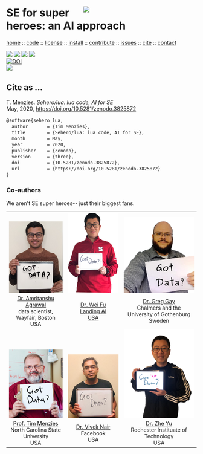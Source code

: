 <a class=sehero name=top> 
<p><img align=right width=300
src="https://cdn.pixabay.com/photo/2019/08/01/21/40/spiderman-4378357_1280.png"></p>
<h1> SE for super heroes: an AI approach </h1> <p> <a
href="https://github.com/sehero/lua/blob/master/README.md#top">home</a> :: <a
href="https://github.com/sehero/lua">code</a> :: <a
href="https://github.com/sehero/lua/blob/master/LICENSE">license</a> :: <a
href="https://github.com/sehero/lua/blob/master/INSTALL.md#top">install</a> :: <a
href="https://github.com/sehero/lua/blob/master/CODE_OF_CONDUCT.md#top">contribute</a> :: <a
href="https://github.com/sehero/lua/issues">issues</a> :: <a
href="https://github.com/sehero/lua/blob/master/CITATION.md#top">cite</a> :: <a
href="https://github.com/sehero/lua/blob/master/CONTACT.md#top">contact</a> </p><p> 
<img src="https://img.shields.io/badge/license-mit-red">   
<img src="https://img.shields.io/badge/language-lua-orange">    
<img src="https://img.shields.io/badge/purpose-ai,se-blueviolet">  
<img src="https://img.shields.io/badge/platform-mac,*nux-informational"><br>
<a href="https://zenodo.org/badge/latestdoi/263210595"><img src="https://zenodo.org/badge/263210595.svg" alt="DOI"></a><br>
<img src="https://travis-ci.org/sehero/src.svg?branch=master"><br>  
</p>


## Cite as ...

T. Menzies. 
_Sehero/lua: lua code, AI for SE_    
May, 2020, 
https://doi.org/10.5281/zenodo.3825872

```bitex
@software{sehero_lua,
  author       = {Tim Menzies},
  title        = {Sehero/lua: lua code, AI for SE},
  month        = May,
  year         = 2020,
  publisher    = {Zenodo},
  version      = {three},
  doi          = {10.5281/zenodo.3825872},
  url          = {https://doi.org/10.5281/zenodo.3825872}
}
```

### Co-authors

We aren't SE super heroes-- just their biggest fans.

<table>
<tr>
<td align=middle  valign=bottom>
<img valign=bottom align=left width=200 src="doc/etc/img/amrit.jpg">
<td align=middle  valign=bottom>
<img valign=bottom align=left width=200 src="doc/etc/img/weifu.jpg">
<td align=middle  valign=bottom>
<img valign=bottom align=left width=250 src="doc/etc/img/greggay.png">
</tr>
<tr>
<td align=middle >
<a href="https://www.amritanshu.us">Dr. Amritanshu Agrawal</a>
 <br> data scientist, Wayfair, Boston<br> USA
<td align=middle >
<a href="">Dr. Wei Fu<br> Landing AI<br> USA
<td align=middle >
<a href="https://greg4cr.github.io">Dr. Greg Gay</a><br> Chalmers and the University of Gothenburg<br> Sweden
</tr>
<tr>
<td align=middle  valign=bottom>
<img valign=bottom align=left width=200 src="doc/etc/img/timmenzies.jpg">
<td align=middle  valign=bottom>
<img valign=bottom align=left width=200 src="doc/etc/img/viveknair.jpg">
<td align=middle  valign=bottom>
<img valign=bottom align=left width=200 src="doc/etc/img/zheyu.png">
</tr>
<tr>
<td align=middle >
<a href="http://menzies.us">Prof. Tim Menzies</a><br> North Carolina State University<br> USA 
<td align=middle >
<a href="http://vivekaxl.github.io">Dr. Vivek Nair</a><br>  Facebook<br> USA
<td align=middle >
<a href="http://azhe825.github.io">Dr. Zhe Yu</a><br> Rochester Instituate of Technology<br> USA
</tr>
</table>
